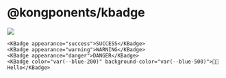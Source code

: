 # @kongponents/kbadge

[![](https://img.shields.io/npm/v/@kongponents/kbadge.svg?style=flat-square)](https://www.npmjs.com/package/@kongponents/kbadge)

```vue
<KBadge appearance="success">SUCCESS</KBadge>
<KBadge appearance="warning">WARNING</KBadge>
<KBadge appearance="danger">DANGER</KBadge>
<KBadge color="var(--blue-200)" background-color="var(--blue-500)">👋🏻 Hello</KBadge>
```
